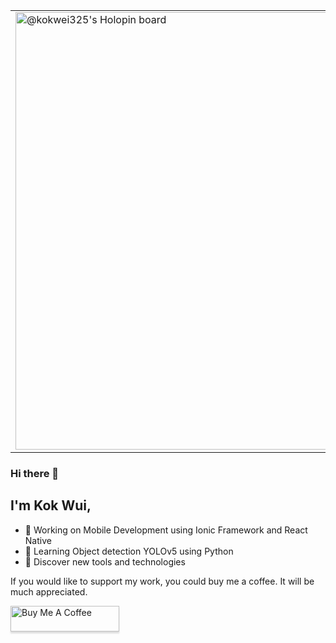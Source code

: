 
<table border="0">
 <tr>
   <td>
      <a href="https://holopin.me/kokwei325">
        <img
          src="https://holopin.me/kokwei325"
          alt="@kokwei325's Holopin board"
          width="700"
        />
      </a>
   </td>
    <td>
      <a href="https://app.daily.dev/kokwei325">
        <img src="https://api.daily.dev/devcards/79ca39994b55489f8b63eb7e66440792.png?r=g56" width="200" alt="Lai Kok Wui's Dev Card"/>
      </a>
    </td>
 </tr>
</table>


### Hi there 👋

## I'm Kok Wui,

- :telescope: Working on Mobile Development using Ionic Framework and React Native
- :seedling: Learning Object detection YOLOv5 using Python
- :blue_car: Discover new tools and technologies

If you would like to support my work, you could buy me a coffee. It will be much appreciated. 

<a href="https://www.buymeacoffee.com/kokwuilai" target="_blank"><img src="https://www.buymeacoffee.com/assets/img/custom_images/orange_img.png" alt="Buy Me A Coffee" style="height: 41px !important;width: 174px !important;box-shadow: 0px 3px 2px 0px rgba(190, 190, 190, 0.5) !important;-webkit-box-shadow: 0px 3px 2px 0px rgba(190, 190, 190, 0.5) !important;" ></a>
